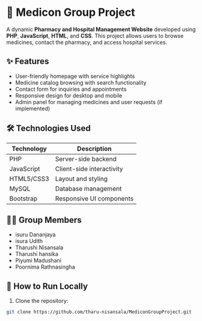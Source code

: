 # 💊 Medicon Group Project

A dynamic **Pharmacy and Hospital Management Website** developed using **PHP**, **JavaScript**, **HTML**, and **CSS**. This project allows users to browse medicines, contact the pharmacy, and access hospital services.

## ✨ Features

- User-friendly homepage with service highlights
- Medicine catalog browsing with search functionality
- Contact form for inquiries and appointments
- Responsive design for desktop and mobile
- Admin panel for managing medicines and user requests (if implemented)

## 🛠️ Technologies Used

| Technology | Description              |
|------------|--------------------------|
| PHP        | Server-side backend      |
| JavaScript | Client-side interactivity|
| HTML5/CSS3 | Layout and styling       |
| MySQL      | Database management      |
| Bootstrap  | Responsive UI components |

## 👩‍💻 Group Members
- isuru Dananjaya 
- isura Udith 
- Tharushi Nisansala 
- Tharushi hansika 
- Piyumi Madushani 
- Poornima Rathnasingha 



## 🚀 How to Run Locally

1. Clone the repository:

```bash
git clone https://github.com/tharu-nisansala/MediconGroupProject.git
